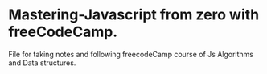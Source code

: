 # Mastering-Javascript from zero with freeCodeCamp.

File for taking notes and following freecodeCamp course of Js Algorithms and Data structures.